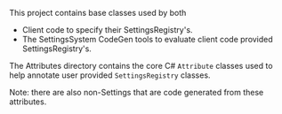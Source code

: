 This project contains base classes used by both
- Client code to specify their SettingsRegistry's.
- The SettingsSystem CodeGen tools to evaluate client code provided SettingsRegistry's.

The Attributes directory contains the core C# `Attribute` classes used to help annotate user provided `SettingsRegistry` classes.

Note: there are also non-Settings that are code generated from these attributes.
